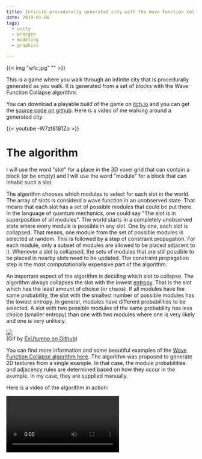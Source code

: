 ```yaml
---
title: Infinite procedurally generated city with the Wave Function Collapse algorithm
date: 2019-01-06
tags:
  - unity
  - procgen
  - modeling
  - graphics

---
```


{{< img "wfc.jpg" "" >}}

This is a game where you walk through an infinite city that is procedurally generated as you walk.
It is generated from a set of blocks with the Wave Function Collapse algorithm. <!--more-->

You can download a playable build of the game on [itch.io](https://marian42.itch.io/wfc) and you can get the [source code on github](https://github.com/marian42/wavefunctioncollapse).
Here is a video of me walking around a generated city:

{{< youtube -W7zt8181Zo >}}

# The algorithm

I will use the word "slot" for a place in the 3D voxel grid that can contain a block (or be empty) and I will use the word "module" for a block that can inhabit such a slot.

The algorithm chooses which modules to select for each slot in the world.
The array of slots is considerd a wave function in an unobserved state.
That means that each slot has a set of possible modules that could be put there.
In the language of quantum mechanics, one could say "The slot is in superposition of all modules". 
The world starts in a completely unobserved state where every module is possible in any slot.
One by one, each slot is collapsed.
That means, one module from the set of possible modules is selected at random.
This is followed by a step of constraint propagation.
For each module, only a subset of modules are allowed to be placed adjacent to it.
Whenever a slot is collapsed, the sets of modules that are still possible to be placed in nearby slots need to be updated.
The constraint propagation step is the most computationally expensive part of the algorithm.

An important aspect of the algorithm is deciding which slot to collapse.
The algorithm always collapses the slot with the lowest [entropy](https://en.wikipedia.org/wiki/Entropy_(information_theory)).
That is the slot which has the least amount of choice (or chaos).
If all modules have the same probability, the slot with the smallest number of possible modules has the lowest entropy.
In general, modules have different probabilities to be selected.
A slot with two possible modules of the same probability has less choice (smaller entropy) than one with two modules where one is very likely and one is very unlikely.

![](https://camo.githubusercontent.com/dc39c61e02aa67abd0f923628cf241120d14f517/687474703a2f2f692e696d6775722e636f6d2f734e75425653722e676966)  
(Gif by [ExUtumno on Github](https://github.com/mxgmn))

You can find more information and some beautiful examples of the [Wave Function Collapse algorithm here](https://github.com/mxgmn/WaveFunctionCollapse).
The algorithm was proposed to generate 2D textures from a single example.
In that case, the module probabilities and adjacency rules are determined based on how they occur in the example.
In my case, they are supplied manually.

Here is a video of the algorithm in action:

<video autoplay loop src="wfc.mp4">

# About blocks, prototypes and modules

The world is generated from a set of ~100 blocks, which I made with Blender.
I started out with a small number of blocks and made more whenever I felt like it.

{{< img "blocks.png" "" >}}

The algorithm needs to know which modules can be placed next to each other.
Each module has 6 lists of possible neighbors, one for each direction.
But I wanted to avoid having to create this list manually.
I also wanted a way to automatically generate rotated variants of my blocks.

Both can be achieved by using what I call *module prototypes*.
This is a MonoBehaviour that can be conveniently edited in the Unity editor.
The modules together with lists of allowed neighbors and the rotated variants are created automatically from these.

A difficult problem was figuring out how to model adjacency information so that this automatic process works.
Here is what I came up with:

{{< img "blocks2.png" "" >}}

Each block has 6 connectors, one for each face.
The connector has a number.
In addition, horizontal connectors are either *flipped*, *not flipped* or *symmetric*.
Vertical connectors either have a rotation index between 0 and 3 (b, c, d in the screenshot) or they are flagged *rotationally invariant*.

Based on this, I can automatically check which modules are allowed next to each other.
Adjaced modules must have the same connector number.
And their symmetry must match (same rotation index vertically, a *flipped* and *not flipped* pair horizontally) or they must be symmetric / invariant.

{{< img "moduleprototype.png" "" >}}

There are exclusion rules that allow me to prohibit neighbors that would otherwise be allowed.
Some blocks with matching connectors just don't look nice next to each other.
Here is an example of a map generated *without* the exclusion rules:

{{< img "noexclusions.jpg" "" >}}

# Reaching infinity

The original Wave Function Collapse algorithm generates finite maps.
I wanted to have a world that expands further and further as you walk through it.

My first approach was to generate chunks of finite size and use the connectors of adjacent chunks as constraints.
If a chunk is generated and an adjacent chunk was already generated, only modules are allowed that fit with the existing modules.
The problem with this approach is, whenever a slot is collapsed, the constraint propagation will limit the posibilities even a few slots away.
In this image you can see all the places affected from collapsing just one slot:

{{< img "cloud.png" "" >}}

When just generating a single chunk at once, constraints where not propagated to adjacent chunks.
This led to modules being selected within the chunk that would not be allowed when considering the other chunks.
When the algorithm would then try to generate the next chunk, it could not find any solution.

Instead of using chunks, I store the map in a dictionary that maps a slot position to a slot.
It is only populated when needed.
Some parts of the algorithm needed to be adjusted to this.
When selecting a slot to collapse, not all infinite slots can be considered.
Instead, only a small area of the map is generated at once, when the player reaches it.
Constraints are still propagated outside of this area.

In some cases this approach doesn't work.
Consider a module set with the straight tunnel pieces from the screenshot above, but no tunnel entrance.
If the algorithm selects such a tunnel module, this predetermines an infinite tunnel.
The constraint propagation step would try to allocate an infinite amount of slots.
I designed the module set to avoid this problem.

# Boundary constraints

There are two important boundary constraints:
Faces at the top of the map must have "air" connectors.
Faces at the bottom of the map must have "solid" connectors.
If these constraints are not met, there are holes in the ground and buildings with missing roofs.

In a finite map, this would be easy to do:
For all slots in the top and bottom layer, remove all modules with unwanted connectors.
Then use constraint propagation to remove other modules that are no longer valid.

In the infinite map, this doesn't work because there are infinitely many slots in the top and bottom layer.
Naively, I would only remove these modules in the top and bottom layer once the slots are created.
However, removing a module in one top layer slot implies constraints for its neighbor slots.
This leads to a cascading effect which would again allocate slots infinitely.

I solved this by creating a 1×n×1 map, where n is the height.
This map uses world wrapping to propagate constraints.
This works like Pacman, you leave the level on the right and enter on the left.
Now in this map I can apply all the boundary constraints.
Whenever a new slot in the infinite map is created, it is initialized with the module set of the corresponding position in that map.

# Error states and backtracking

Sometimes the WFC algorithm will reach a state where a slot has zero possible modules.
In applications with a finite world, you can just discard the result and start over.
In the infinite world, this doesn't work, since a part of the world has already been shown to the player.
I started with a solution where a white block would be spawned in places of errors.

My current solution is backtracking.
The order in which the slots where collapsed and some information about constraint propagation is stored as a history.
If the WFC algorithm fails, some of the history is undone.
This works in most cases, but sometimes errors are recognized very late which leads to many steps being backtracked.
In rare cases, the slot in which the player is, is regenerated.

In my opinion, this limitation makes the WFC approach for infinite worlds unsuitable for commercial games.

# Outlook

I started working on this when I saw a [talk by Oskar Stålberg who uses the WFC algorithm to generate levels in Bad North](https://www.youtube.com/watch?v=0bcZb-SsnrA).
Most of the basics were implemented during the [procjam](http://www.procjam.com/) week.

I have some ideas about future improvements, but I'm not sure if I'll ever add gameplay.
And if I do, it will probably not be the battle royale game that you are envisioning.
But if you want to see your favorite game mechanic added to this, just do it yourself!
The source code is available after all and it's MIT licensed.

